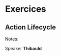 <!-- .slide: class="transition-bg-sfeir-2" -->

# Exercices

## Action Lifecycle

Notes:

Speaker **Thibauld**
